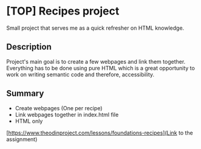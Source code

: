 # [TOP] Recipes project

Small project that serves me as a quick refresher on HTML knowledge.  
  
## Description

Project's main goal is to create a few webpages and link them together.  
Everything has to be done using pure HTML which is a great opportunity to work on writing semantic code and therefore, accessibility.
  
## Summary

- Create webpages (One per recipe)
- Link webpages together in index.html file
- HTML only

[https://www.theodinproject.com/lessons/foundations-recipes](Link to the assignment)

